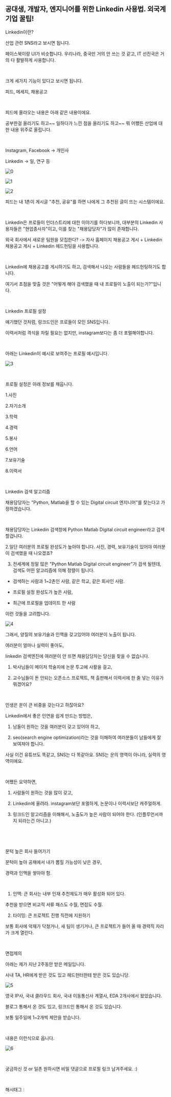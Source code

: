 ## 공대생, 개발자, 엔지니어를 위한 Linkedin 사용법. 외국계 기업 꿀팁!

Linkedin이란?

산업 관련 SNS라고 보시면 됩니다.

페이스북이랑 UI가 비슷합니다. 우리나라, 중국만 거의 안 쓰는 것 같고, IT 선진국은 거의 다 활발하게 사용합니다.

​

크게 세가지 기능이 있다고 보시면 됩니다.

피드, 메세지, 채용공고

​

피드에 올라오는 내용은 아래 같은 내용이에요.

공부한걸 올리기도 하고~~ 일하다가 느낀 점을 올리기도 하고~~ 뭐 어쨌든 산업에 대한 내용 위주로 올립니다.

​

Instagram, Facebook -> 개인사

Linkedin -> 일, 연구 등

![0](./asset/0.png)

![1](./asset/1.png)

![2](./asset/2.png)

피드는 내 1촌이 게시글 "추천, 공유"를 하면 나에게 그 추천된 글이 뜨는 시스템이에요.

​

Linkedin은 프로들이 인더스트리에 대한 이야기를 하다보니까, 대부분의 Linkedin 사용자들은 "현업종사자"이고, 이를 찾는 "채용담당자"가 많이 존재합니다.

외국 회사에서 새로운 팀원을 모집한다? -> 자사 홈페이지 채용공고 게시 + Linkedin 채용공고 게시 + Linkedin 헤드헌팅을 사용합니다.

​

Linkedin에 채용공고를 게시하기도 하고, 검색해서 나오는 사람들을 헤드헌팅하기도 합니다.

여기서 초점을 맞출 것은 "어떻게 해야 검색했을 때 내 프로필이 노출이 되는가?"입니다.

​

Linkedin 프로필 설정

얘기했던 것처럼, 링크드인은 프로들이 모인 SNS입니다.

이력서처럼 격식을 차릴 필요는 없지만, instagram보다는 좀 더 포멀해야합니다.

​

아래는 Linkedin이 예시로 보여주는 프로필 예시입니다.

![3](./asset/3.png)

​

프로필 설정은 아래 정보를 채웁니다.

1.사진

2.자기소개

3.학력

4.경력

5.봉사

6.언어

7.보유기술

8.이력서

​

Linkedin 검색 알고리즘

채용담당자는 "Python, Matlab을 할 수 있는 Digital circuit 엔지니어"를 찾는다고 가정하겠습니다.

​

채용담당자는 Linkedin 검색창에 Python Matlab Digital circuit engineer라고 검색할겁니다.

2.일단 여러분의 프로필 완성도가 높아야 합니다. 사진, 경력, 보유기술이 있어야 여러분이 검색했을 때 나오겠죠?

3. 전세계에 정말 많은 "Python Matlab Digital circuit engineer"가 검색 될텐데, 검색도 어떤 알고리즘에 의해 정렬이 됩니다.

- 검색하는 사람과 1~2촌인 사람, 같은 학교, 같은 회사인 사람.

- 프로필 설정 완성도가 높은 사람,

- 최근에 프로필을 업데이트 한 사람

이런 것들을 고려합니다.

![4](./asset/4.png)

그래서, 양질의 보유기술과 인맥을 갖고있어야 여러분이 노출이 됩니다.

여러분이 얼마나 실력이 좋아도,

linkedin 검색엔진에 여러분이 안 뜨면 채용담당자는 당신을 찾을 수 없습니다.

1) 박사님들이 메이저 학술지에 논문 투고에 사활을 걸고,

2) 교수님들이 돈 안되는 오픈소스 프로젝트, 책 출판해서 이력서에 한 줄 넣는 이유가 뭐겠어요?

​

인생은 운이 큰 비중을 갖는다고 하잖아요?

Linkedin에서 좋은 인연을 쉽게 만드는 방법은,

1) 남들이 원하는 것을 여러분이 갖고 있어야 하고,

2) seo(search engine optimization)라는 것을 이해하여 여러분들이 남들에게 잘 보여져야 합니다.

사실 이건 유튜브도 똑같고, SNS는 다 똑같아요. SNS는 운의 영역이 아니라, 실력의 영역이에요.

​

어쨌든 요약하면,

1) 사람들이 원하는 것을 많이 갖고,

2) Linkedin에 올려라. instagram보단 포멀하게, 논문이나 이력서보단 캐주얼하게.

3) 링크드인 알고리즘을 이해해서, 노출도가 높은 사람이 되어야 한다. (인플루언서까지 되라는건 아니고.)

​

​

문턱 높은 회사 들어가기

문턱이 높아 공채에서 내가 뽑힐 가능성이 낮은 경우,

경력과 인맥을 쌓아야 함.

​

1) 인맥: 큰 회사는 내부 인재 추천제도가 매우 활성화 되어 있다.

추천을 받으면 비교적 서류 패스도 수월, 면접도 수월.

2) 타이밍: 큰 프로젝트 진행 직전에 지원하기

보통 회사에 악재가 닥쳤거나, 새 팀이 생기거나, 큰 프로젝트가 들어 올 때 경력직 자리가 크게 열린다.

​

면접제의

아래는 제가 지난 2주동안 받은 메일입니다.

사내 TA, HR에게 받은 것도 있고 헤드헌터한테 받은 것도 있습니당.

![5](./asset/5.png)

영국 IP사, 국내 클라우드 회사, 국내 이동통신사 계열사, EDA 2개사에서 왔었습니다.

블로그 통해서 온 것도 있고, 링크드인 통해서 온 것도 있습니다.

보통 일주일에 1~2개씩 제안을 받습니다.

​

내용은 이런식으로 옵니다.

![6](./asset/6.png)

​

궁금하신 것 or 일촌 원하시면 비밀 댓글으로 프로필 링크 남겨주세요. :)

​

 해시태그 : 